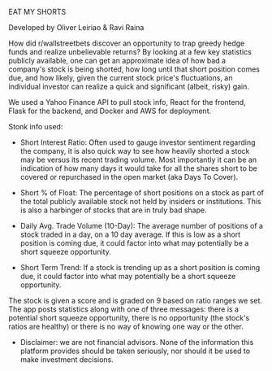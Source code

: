 EAT MY SHORTS

Developed by Oliver Leiriao & Ravi Raina

How did r/wallstreetbets discover an opportunity to trap greedy hedge funds and realize unbelievable returns? 
By looking at a few key statistics publicly available, one can get an approximate idea of how bad a company's stock is being shorted, how long until that short position comes due, and how likely, given the current stock price's fluctuations, an individual investor can realize a quick and significant (albeit, risky) gain.

We used a Yahoo Finance API to pull stock info, React for the frontend, Flask for the backend, and Docker and AWS for deployment.


Stonk info used:

* Short Interest Ratio:
    Often used to gauge investor sentiment regarding the company, it is also quick way to see how heavily shorted a stock may be versus its recent trading volume. Most importantly  it can be an indication of how many days it would take for all the shares short to be covered or repurchased in the open market (aka Days To Cover).

* Short % of Float:
    The percentage of short positions on a stock as part of the total publicly available stock not held by insiders or institutions. This is also a harbinger of stocks that are in truly bad shape.

* Daily Avg. Trade Volume (10-Day):
    The average number of positions of a stock traded in a day, on a 10 day average. If this is low as a short position is coming due, it could factor into what may potentially be a short squeeze opportunity.

* Short Term Trend:
    If a stock is trending up as a short position is coming due, it could factor into what may potentially be a short squeeze opportunity.


The stock is given a score and is graded on 9 based on ratio ranges we set. 
The app posts statistics along with one of three messages: there is a potential short squeeze opportunity, there is no opportunity (the stock's ratios are healthy) or there is no way of knowing one way or the other.


* Disclaimer: we are not financial advisors. None of the information this platform provides should be taken seriously, nor should it be used to make investment decisions.
